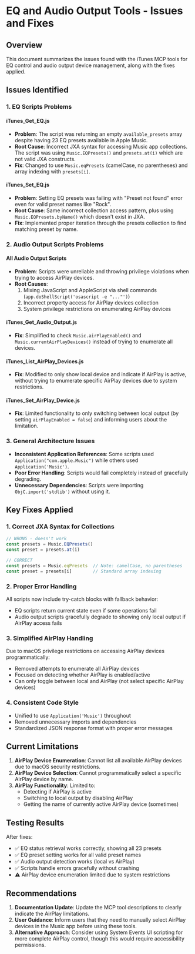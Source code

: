 # EQ and Audio Output Tools - Issues and Fixes

## Overview

This document summarizes the issues found with the iTunes MCP tools for EQ control and audio output device management, along with the fixes applied.

## Issues Identified

### 1. EQ Scripts Problems

#### iTunes_Get_EQ.js
- **Problem**: The script was returning an empty `available_presets` array despite having 23 EQ presets available in Apple Music.
- **Root Cause**: Incorrect JXA syntax for accessing Music app collections. The script was using `Music.EQPresets()` and `presets.at(i)` which are not valid JXA constructs.
- **Fix**: Changed to use `Music.eqPresets` (camelCase, no parentheses) and array indexing with `presets[i]`.

#### iTunes_Set_EQ.js
- **Problem**: Setting EQ presets was failing with "Preset not found" error even for valid preset names like "Rock".
- **Root Cause**: Same incorrect collection access pattern, plus using `Music.EQPresets.byName()` which doesn't exist in JXA.
- **Fix**: Implemented proper iteration through the presets collection to find matching preset by name.

### 2. Audio Output Scripts Problems

#### All Audio Output Scripts
- **Problem**: Scripts were unreliable and throwing privilege violations when trying to access AirPlay devices.
- **Root Causes**:
  1. Mixing JavaScript and AppleScript via shell commands (`app.doShellScript('osascript -e "..."')`)
  2. Incorrect property access for AirPlay devices collection
  3. System privilege restrictions on enumerating AirPlay devices

#### iTunes_Get_Audio_Output.js
- **Fix**: Simplified to check `Music.airPlayEnabled()` and `Music.currentAirPlayDevices()` instead of trying to enumerate all devices.

#### iTunes_List_AirPlay_Devices.js
- **Fix**: Modified to only show local device and indicate if AirPlay is active, without trying to enumerate specific AirPlay devices due to system restrictions.

#### iTunes_Set_AirPlay_Device.js
- **Fix**: Limited functionality to only switching between local output (by setting `airPlayEnabled = false`) and informing users about the limitation.

### 3. General Architecture Issues

- **Inconsistent Application References**: Some scripts used `Application("com.apple.Music")` while others used `Application('Music')`.
- **Poor Error Handling**: Scripts would fail completely instead of gracefully degrading.
- **Unnecessary Dependencies**: Scripts were importing `ObjC.import('stdlib')` without using it.

## Key Fixes Applied

### 1. Correct JXA Syntax for Collections

```javascript
// WRONG - doesn't work
const presets = Music.EQPresets()
const preset = presets.at(i)

// CORRECT
const presets = Music.eqPresets  // Note: camelCase, no parentheses
const preset = presets[i]        // Standard array indexing
```

### 2. Proper Error Handling

All scripts now include try-catch blocks with fallback behavior:
- EQ scripts return current state even if some operations fail
- Audio output scripts gracefully degrade to showing only local output if AirPlay access fails

### 3. Simplified AirPlay Handling

Due to macOS privilege restrictions on accessing AirPlay devices programmatically:
- Removed attempts to enumerate all AirPlay devices
- Focused on detecting whether AirPlay is enabled/active
- Can only toggle between local and AirPlay (not select specific AirPlay devices)

### 4. Consistent Code Style

- Unified to use `Application('Music')` throughout
- Removed unnecessary imports and dependencies
- Standardized JSON response format with proper error messages

## Current Limitations

1. **AirPlay Device Enumeration**: Cannot list all available AirPlay devices due to macOS security restrictions.
2. **AirPlay Device Selection**: Cannot programmatically select a specific AirPlay device by name.
3. **AirPlay Functionality**: Limited to:
   - Detecting if AirPlay is active
   - Switching to local output by disabling AirPlay
   - Getting the name of currently active AirPlay device (sometimes)

## Testing Results

After fixes:
- ✅ EQ status retrieval works correctly, showing all 23 presets
- ✅ EQ preset setting works for all valid preset names
- ✅ Audio output detection works (local vs AirPlay)
- ✅ Scripts handle errors gracefully without crashing
- ⚠️ AirPlay device enumeration limited due to system restrictions

## Recommendations

1. **Documentation Update**: Update the MCP tool descriptions to clearly indicate the AirPlay limitations.
2. **User Guidance**: Inform users that they need to manually select AirPlay devices in the Music app before using these tools.
3. **Alternative Approach**: Consider using System Events UI scripting for more complete AirPlay control, though this would require accessibility permissions.
